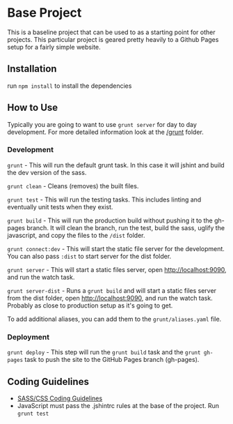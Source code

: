 # Base Project

This is a baseline project that can be used to as a starting point for other projects. This particular project is geared pretty heavily to a Github Pages setup for a fairly simple website.

## Installation

run `npm install` to install the dependencies

## How to Use

Typically you are going to want to use `grunt server` for day to day development.
For more detailed information look at the [/grunt](/grunt) folder.

### Development

`grunt` - This will run the default grunt task. In this case it will jshint and build the dev version of the sass.

`grunt clean` - Cleans (removes) the built files.

`grunt test` - This will run the testing tasks. This includes linting and eventually unit tests when they exist.

`grunt build` - This will run the production build without pushing it to the gh-pages branch. It will clean the branch, run the test, build the sass, uglify the javascript, and copy the files to the `/dist` folder.

`grunt connect:dev` - This will start the static file server for the development. You can also pass `:dist` to start server for the dist folder.

`grunt server` - This will start a static files server, open [http://localhost:9090](http://localhost:9090), and run the watch task.

`grunt server-dist` - Runs a `grunt build` and will start a static files server from the dist folder, open [http://localhost:9090](http://localhost:9090), and run the watch task. Probably as close to production setup as it's going to get.

To add additional aliases, you can add them to the `grunt/aliases.yaml` file.

### Deployment

`grunt deploy` - This step will run the `grunt build` task and the `grunt gh-pages` task to push the site to the GitHub Pages branch (gh-pages).

## Coding Guidelines

- [SASS/CSS Coding Guidelines](src/sass/README.md)
- JavaScript must pass the .jshintrc rules at the base of the project. Run `grunt test`
